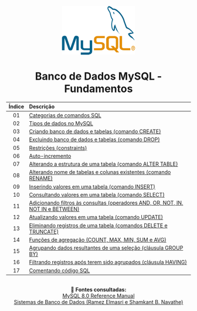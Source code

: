 <div align="center">
<img src="./assets/mysql.png">
<h1>Banco de Dados MySQL - Fundamentos</h1>

| Índice | Descrição |
| :---:  | :---		 |
| 01 | [Categorias de comandos SQL](https://github.com/michelelozada/Banco-de-Dados-MySQL-Fundamentos/blob/main/files/01-Categorias-comandos-SQL.md) |
| 02 | [Tipos de dados no MySQL](https://github.com/michelelozada/Banco-de-Dados-MySQL-Fundamentos/blob/main/files/02-Tipos-de-dados.md) |
| 03 | [Criando banco de dados e tabelas (comando CREATE)](https://github.com/michelelozada/Banco-de-Dados-MySQL-Fundamentos/blob/main/files/03-Criando-bd-e-tabelas.md) |
| 04 | [Excluindo banco de dados e tabelas (comando DROP)](https://github.com/michelelozada/Banco-de-Dados-MySQL-Fundamentos/blob/main/files/04-Excluindo-bd-e-tabelas.md) |
| 05 | [Restrições (constraints)](https://github.com/michelelozada/Banco-de-Dados-MySQL-Fundamentos/blob/main/files/05-Restricoes.md) |
| 06 | [Auto-incremento](https://github.com/michelelozada/Banco-de-Dados-MySQL-Fundamentos/blob/main/files/06-Auto-incremento.md) |
| 07 | [Alterando a estrutura de uma tabela (comando ALTER TABLE)](https://github.com/michelelozada/Banco-de-Dados-MySQL-Fundamentos/blob/main/files/07-Alterando-estrutura-tabela.md) |
| 08 | [Alterando nome de tabelas e colunas existentes (comando RENAME)](https://github.com/michelelozada/Banco-de-Dados-MySQL-Fundamentos/blob/main/files/08-Alterando-nome-tabelas.md) |
| 09 | [Inserindo valores em uma tabela (comando INSERT)](https://github.com/michelelozada/Banco-de-Dados-MySQL-Fundamentos/blob/main/files/09-Inserindo-valores-tabela.md) |
| 10 | [Consultando valores em uma tabela (comando SELECT)](https://github.com/michelelozada/Banco-de-Dados-MySQL-Fundamentos/blob/main/files/10-Consultando-valores-tabela.md) |
| 11 | [Adicionando filtros às consultas (operadores AND, OR, NOT, IN, NOT IN e BETWEEN)](https://github.com/michelelozada/Banco-de-Dados-MySQL-Fundamentos/blob/main/files/11-Adicionando-filtros-consultas.md) |
| 12 | [Atualizando valores em uma tabela (comando UPDATE)](https://github.com/michelelozada/Banco-de-Dados-MySQL-Fundamentos/blob/main/files/12-Atualizando-valores-tabela.md) |
| 13 | [Eliminando registros de uma tabela (comandos DELETE e TRUNCATE)](https://github.com/michelelozada/Banco-de-Dados-MySQL-Fundamentos/blob/main/files/13-Eliminando-registros-tabela.md) |
| 14 | [Funções de agregação (COUNT, MAX, MIN, SUM e AVG)](https://github.com/michelelozada/Banco-de-Dados-MySQL-Fundamentos/blob/main/files/14-Funcoes-de-agregacao.md) |
| 15 | [Agrupando dados resultantes de uma seleção (cláusula GROUP BY)](https://github.com/michelelozada/Banco-de-Dados-MySQL-Fundamentos/blob/main/files/15-Agrupando-dados-seleção.md) |
| 16 | [Filtrando registros após terem sido agrupados (cláusula HAVING)](https://github.com/michelelozada/Banco-de-Dados-MySQL-Fundamentos/blob/main/files/16-Filtrando-dados-agrupados.md) |
| 17 | [Comentando código SQL](https://github.com/michelelozada/Banco-de-Dados-MySQL-Fundamentos/blob/main/files/17-Comentando-codigo-SQL.md) |

&nbsp;   
:bookmark_tabs: **Fontes consultadas:**  
[MySQL 8.0 Reference Manual](https://dev.mysql.com/doc/refman/8.0/en/)  
[Sistemas de Banco de Dados (Ramez Elmasri e Shamkant B. Navathe)](https://www.bvirtual.com.br/NossoAcervo/Publicacao/168492)  
</div> 